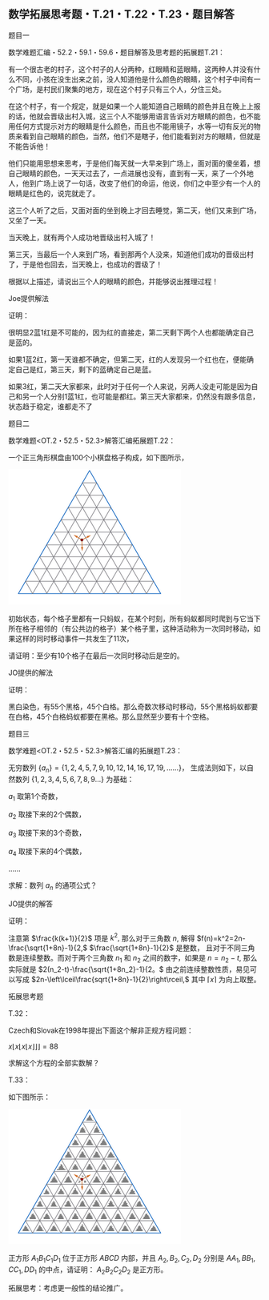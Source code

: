 ## 数学拓展思考题・T.21・T.22・T.23・题目解答

题目一

数学难题汇编・52.2・59.1・59.6・题目解答及思考题的拓展题T.21：

有一个很古老的村子，这个村子的人分两种，红眼睛和蓝眼睛，这两种人并没有什么不同，小孩在没生出来之前，没人知道他是什么颜色的眼睛，这个村子中间有一个广场，是村民们聚集的地方，现在这个村子只有三个人，分住三处。

在这个村子，有一个规定，就是如果一个人能知道自己眼睛的颜色并且在晚上上报的话，他就会晋级出村入城，这三个人不能够用语言告诉对方眼睛的颜色，也不能用任何方式提示对方的眼睛是什么颜色，而且也不能用镜子，水等一切有反光的物质来看到自己眼睛的颜色，当然，他们不是瞎子，他们能看到对方的眼睛，但就是不能告诉他！

他们只能用思想来思考，于是他们每天就一大早来到广场上，面对面的傻坐着，想自己眼睛的颜色，一天天过去了，一点进展也没有，直到有一天，来了一个外地人，他到广场上说了一句话，改变了他们的命运，他说，你们之中至少有一个人的眼睛是红色的，说完就走了。

这三个人听了之后，又面对面的坐到晚上才回去睡觉，第二天，他们又来到广场，又坐了一天。

当天晚上，就有两个人成功地晋级出村入城了！

第三天，当最后一个人来到广场，看到那两个人没来，知道他们成功的晋级出村了，于是他也回去，当天晚上，也成功的晋级了！

根据以上描述，请说出三个人的眼睛的颜色，并能够说出推理过程！ 

Joe提供解法

证明：

很明显2蓝1红是不可能的，因为红的直接走，第二天剩下两个人也都能确定自己是蓝的。

如果1蓝2红，第一天谁都不确定，但第二天，红的人发现另一个红也在，便能确定自己是红，第三天，剩下的蓝确定自己是蓝。

如果3红，第二天大家都来，此时对于任何一个人来说，另两人没走可能是因为自己和另一个人分别1蓝1红，也可能是都红。第三天大家都来，仍然没有跟多信息，状态趋于稳定，谁都走不了

题目二

数学难题<OT.2・52.5・52.3>解答汇编拓展题T.22：

一个正三角形棋盘由100个小棋盘格子构成，如下图所示，

![图](/pics/p86-1.png)

初始状态，每个格子里都有一只蚂蚁，在某个时刻，所有蚂蚁都同时爬到与它当下所在格子相邻的（有公共边的格子）某个格子里，这种活动称为一次同时移动，如果这样的同时移动事件一共发生了11次，

请证明：至少有10个格子在最后一次同时移动后是空的。

JO提供的解法

证明：

黑白染色，有55个黑格，45个白格。那么奇数次移动时移动，55个黑格蚂蚁都要在白格，45个白格蚂蚁都要在黑格。那么显然至少要有十个空格。

题目三

数学难题<OT.2・52.5・52.3>解答汇编的拓展题T.23：

无穷数列 $\{a_n\}=\{1,2,4,5,7,9,10,12,14,16,17,19,......\}，$ 生成法则如下，以自然数列 $\{1,2,3,4,5,6,7,8,9...\}$ 为基础：

$a_1$ 取第1个奇数，

$a_2$ 取接下来的2个偶数，

$a_3$ 取接下来的3个奇数，

$a_4$ 取接下来的4个偶数，

......

求解：数列 $a_n$ 的通项公式？

JO提供的解答

证明：

注意第 $\frac{k(k+1)}{2}$ 项是 $k^2,$ 那么对于三角数 $n,$ 解得 $f(n)=k^2=2n-\frac{\sqrt{1+8n}-1}{2,$ $\frac{\sqrt{1+8n}-1}{2}$ 是整数，
且对于不同三角数是连续整数。而对于两个三角数 $n_1$ 和 $n_2$ 之间的数字，如果是 $n=n_2-t,$ 那么实际就是 $2(n_2-t)-\frac{\sqrt{1+8n_2}-1}{2。$ 
由之前连续整数性质，易见可以写成 $2n-\left\lceil\frac{sqrt{1+8n}-1}{2}\right\rceil,$ 其中 $\left\lceil x\right\rceil$ 为向上取整。

拓展思考题

T.32：

Czech和Slovak在1998年提出下面这个解非正规方程问题：

$x\left \lfloor x\left \lfloor x\left \lfloor x \right \rfloor  \right \rfloor   \right \rfloor=88$

求解这个方程的全部实数解？

T.33：

如下图所示：

![图](/pics/p86-2.png)

正方形 $A_1B_1C_1D_1$ 位于正方形 $ABCD$ 内部，并且 $A_2,B_2,C_2,D_2$ 分别是 $AA_1,BB_1,CC_1,DD_1$ 的中点，请证明： $A_2B_2C_2D_2$ 是正方形。

拓展思考：考虑更一般性的结论推广。




